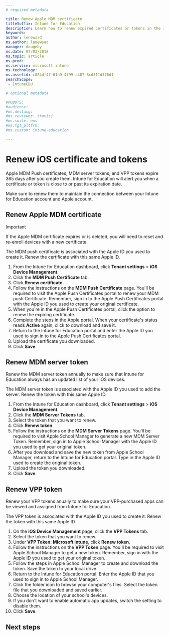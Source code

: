 ```yaml
---
# required metadata

title: Renew Apple MDM certificate
titleSuffix: Intune for Education
description: Learn how to renew expired certificates or tokens in the Intune for Education portal.
keywords:
author: lenewsad
ms.author: lanewsad
manager: dougeby
ms.date: 07/03/2018
ms.topic: article
ms.prod:
ms.service: microsoft-intune
ms.technology:
ms.assetid: c884df47-61a9-4799-a407-8cd311d376d1
searchScope:
 - IntuneEDU

# optional metadata

#ROBOTS:
#audience:
#ms.devlang:
#ms.reviewer: travisj
#ms.suite: ems
#ms.tgt_pltfrm:
#ms.custom: intune-education

---
```


# Renew iOS certificate and tokens
Apple MDM Push certificates, MDM server tokens, and VPP tokens expire 365 days after you create them. Intune for Education will alert you when a certificate or token is close to or past its expiration date. 

Make sure to renew them to maintain the connection between your Intune for Education account and Apple account.  

## Renew Apple MDM  certificate  
> [!IMPORTANT]
> If the Apple MDM certificate expires or is deleted, you will need to reset and re-enroll devices with a new certificate.  

The MDM push certificate is associated with the Apple ID you used to create it. Renew the certificate with this same Apple ID.

1. From the Intune for Education dashboard, click **Tenant settings** > **iOS Device Management**.
2. Click the **MDM Push Certificate** tab.
3. Click **Renew certificate**.
4. Follow the instructions on the **MDM Push Certificate** page. You'll be required to visit the Apple Push Certificates portal to renew your MDM push Certificate. Remember, sign in to the Apple Push Certificates portal with the Apple ID you used to create your original certificate.
5. When you're in the Apple Push Certificates portal, click the option to renew the expiring certificate. 
6. Complete the steps in the Apple portal. When your certificate's status reads **Active** again, click to download and save it.
7. Return to the Intune for Education portal and enter the Apple ID you used to sign in to the Apple Push Certificates portal.
8. Upload the certificate you downloaded.
9. Click **Save**.

## Renew MDM server token

Renew the MDM server token annually to make sure that Intune for Education always has an updated list of your iOS devices.

The MDM server token is associated with the Apple ID you used to add the server. Renew the token with this same Apple ID. 

1. From the Intune for Education dashboard, click **Tenant settings** > **iOS Device Management**.
2. Click the **MDM Server Tokens** tab.
3. Select the token that you want to renew.
4. Click **Renew token**.
5. Follow the instructions on the **MDM Server Tokens** page. You'll be required to visit Apple School Manager to generate a new MDM Server Token. Remember, sign in to Apple School Manager with the Apple ID you used to get your original token.
6. After you download and save the new token from Apple School Manager, return to the Intune for Education portal. Type in the Apple ID used to create the original token.
7. Upload the token you downloaded.
8. Click **Save**.


## Renew VPP token
Renew your VPP tokens anually to make sure your VPP-purchased apps can be viewed and assigned from Intune for Education.  

The VPP token is associated with the Apple ID you used to create it. Renew the token with this same Apple ID.  

1. On the **iOS Device Management** page, click the **VPP Tokens** tab.
2. Select the token that you want to renew.
3. Under **VPP Token: Microsoft Intune**, click **Renew token**.
4. Follow the instructions on the **VPP Token** page. You'll be required to visit Apple School Manager to get a new token. Remember, sign in with the Apple ID you used to get your original token.
5. Follow the steps in Apple School Manager to create and download the token. Save the token to your local drive.
6. Return to the Intune for Education portal. Enter the Apple ID that you used to sign in to Apple School Manager.
7. Click the folder icon to browse your computer's files. Select the token file that you downloaded and saved earlier.
8. Choose the location of your school's devices.
9. If you don't want to enable automatic app updates, switch the setting to disable them. 
10. Click **Save**.

## Next steps